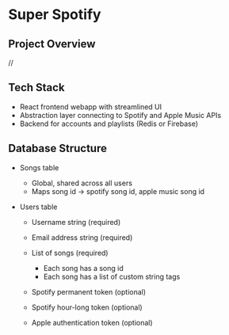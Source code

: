 # Super Spotify

## Project Overview

//

## Tech Stack

* React frontend webapp with streamlined UI
* Abstraction layer connecting to Spotify and Apple Music APIs
* Backend for accounts and playlists (Redis or Firebase)

## Database Structure

* Songs table
  * Global, shared across all users
  * Maps song id -> spotify song id, apple music song id

* Users table
  * Username string (required)
  * Email address string (required)
  * List of songs (required)
    * Each song has a song id
    * Each song has a list of custom string tags

  * Spotify permanent token (optional)
  * Spotify hour-long token (optional)
  * Apple authentication token (optional)